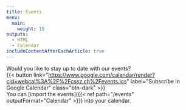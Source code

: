 ```yaml
---
title: Events
menu:
  main:
    weight: 10
outputs:
  - HTML
  - Calendar
includeContentAfterEachArticle: true
---
```


Would you like to stay up to date with our events?  
{{< button link="https://www.google.com/calendar/render?cid=webcal%3A%2F%2Fcssz.ch%2Fevents.ics" label="Subscribe in Google Calendar" class="btn-dark" >}}
&nbsp; <br> You can [import the events]({{< ref path="/events" outputFormat="Calendar" >}}) into your calendar.
